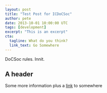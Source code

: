 ```yaml
---
layout: post
title: "Test Post for ICDoCSoc"
author: pete
date: 2013-10-01 10:00:00 UTC
tags: [development]
excerpt: "This is an excerpt"
cta:
  tagline: What do you think?
  link_text: Go Somewhere
---
```


DoCSoc rules. Innit.

## A header

Some more information plus a [link](http://www.google.com) to somewhere
